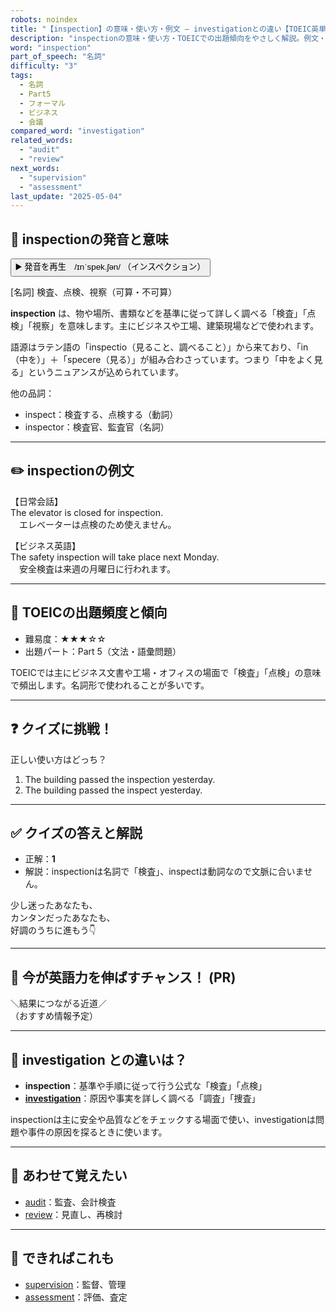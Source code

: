 ```yaml
---
robots: noindex
title: "【inspection】の意味・使い方・例文 ― investigationとの違い【TOEIC英単語】"
description: "inspectionの意味・使い方・TOEICでの出題傾向をやさしく解説。例文・クイズ付きでinvestigationとの違いもわかりやすく学べます。"
word: "inspection"
part_of_speech: "名詞"
difficulty: "3"
tags:
  - 名詞
  - Part5
  - フォーマル
  - ビジネス
  - 会議
compared_word: "investigation"
related_words:
  - "audit"
  - "review"
next_words:
  - "supervision"
  - "assessment"
last_update: "2025-05-04"
---
```


## 🔰 inspectionの発音と意味

<button class="play-audio" onclick="playTTS('inspection')">
  <span class="play-audio-main">
    ▶️ 発音を再生　/ɪnˈspek.ʃən/
  </span>
  <span class="play-audio-sub">
    （インスペクション）
  </span>
</button>

[名詞] 検査、点検、視察（可算・不可算）

**inspection** は、物や場所、書類などを基準に従って詳しく調べる「検査」「点検」「視察」を意味します。主にビジネスや工場、建築現場などで使われます。

語源はラテン語の「inspectio（見ること、調べること）」から来ており、「in（中を）」＋「specere（見る）」が組み合わさっています。つまり「中をよく見る」というニュアンスが込められています。

他の品詞：  
- inspect：検査する、点検する（動詞）
- inspector：検査官、監査官（名詞）

---

## ✏️ inspectionの例文

【日常会話】  
The elevator is closed for inspection.  
　エレベーターは点検のため使えません。

【ビジネス英語】  
The safety inspection will take place next Monday.  
　安全検査は来週の月曜日に行われます。

---

## 🎯 TOEICの出題頻度と傾向

- 難易度：★★★☆☆
- 出題パート：Part 5（文法・語彙問題）

TOEICでは主にビジネス文書や工場・オフィスの場面で「検査」「点検」の意味で頻出します。名詞形で使われることが多いです。

---

## ❓ クイズに挑戦！

正しい使い方はどっち？

1. The building passed the inspection yesterday.  
2. The building passed the inspect yesterday.

---

## ✅ クイズの答えと解説

- 正解：**1**
- 解説：inspectionは名詞で「検査」、inspectは動詞なので文脈に合いません。

少し迷ったあなたも、  
カンタンだったあなたも、  
好調のうちに進もう👇️

---

## 🚀 今が英語力を伸ばすチャンス！ (PR)

<div class="info-center">
＼結果につながる近道／<br>  
（おすすめ情報予定）
</div>

---

## 🤔  investigation との違いは？

- **inspection**：基準や手順に従って行う公式な「検査」「点検」
- **[investigation](/word/investigation/)**：原因や事実を詳しく調べる「調査」「捜査」

inspectionは主に安全や品質などをチェックする場面で使い、investigationは問題や事件の原因を探るときに使います。

---

## 🧩 あわせて覚えたい

- [audit](/word/audit/)：監査、会計検査
- [review](/word/review/)：見直し、再検討

---

## 📖 できればこれも

- [supervision](/word/supervision/)：監督、管理
- [assessment](/word/assessment/)：評価、査定

<!-- cvid: aid30_bid32 -->
